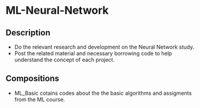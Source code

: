 # ML-Neural-Network
## Description
- Do the relevant research and development on the Neural Network study.
- Post the related material and necessary borrowing code to help understand the concept of each project.

## Compositions
- ML_Basic cotains codes about the the basic algorithms and assigments from the ML course.
